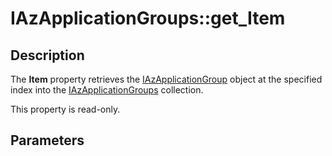 # IAzApplicationGroups::get_Item

## Description

The **Item** property retrieves the [IAzApplicationGroup](https://learn.microsoft.com/windows/desktop/api/azroles/nn-azroles-iazapplicationgroup) object at the specified index into the [IAzApplicationGroups](https://learn.microsoft.com/windows/desktop/api/azroles/nn-azroles-iazapplicationgroups) collection.

This property is read-only.

## Parameters